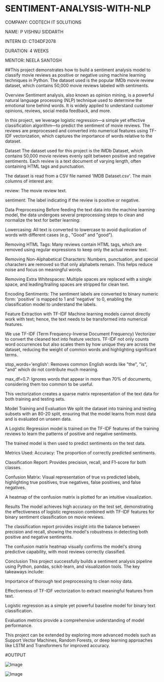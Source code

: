 # SENTIMENT-ANALYSIS-WITH-NLP

COMPANY: CODTECH IT SOLUTIONS

NAME: P VISHNU SIDDARTH

INTERN ID: CT04DF2078

DURATION: 4 WEEKS

MENTOR: NEELA SANTOSH

##This project demonstrates how to build a sentiment analysis model to classify movie reviews as positive or negative using machine learning techniques in Python. The dataset used is the popular IMDb movie review dataset, which contains 50,000 movie reviews labeled with sentiments.

Overview
Sentiment analysis, also known as opinion mining, is a powerful natural language processing (NLP) technique used to determine the emotional tone behind words. It is widely applied to understand customer opinions, reviews, social media feedback, and more.

In this project, we leverage logistic regression—a simple yet effective classification algorithm—to predict the sentiment of movie reviews. The reviews are preprocessed and converted into numerical features using TF-IDF vectorization, which captures the importance of words relative to the dataset.

Dataset
The dataset used for this project is the IMDb Dataset, which contains 50,000 movie reviews evenly split between positive and negative sentiments. Each review is a text document of varying length, often containing HTML tags and punctuation.

The dataset is read from a CSV file named 'IMDB Dataset.csv'. The main columns of interest are:

review: The movie review text.

sentiment: The label indicating if the review is positive or negative.

Data Preprocessing
Before feeding the text data into the machine learning model, the data undergoes several preprocessing steps to clean and normalize the text for better learning:

Lowercasing: All text is converted to lowercase to avoid duplication of words with different cases (e.g., "Good" and "good").

Removing HTML Tags: Many reviews contain HTML tags, which are removed using regular expressions to keep only the actual review text.

Removing Non-Alphabetical Characters: Numbers, punctuation, and special characters are removed so that only alphabets remain. This helps reduce noise and focus on meaningful words.

Removing Extra Whitespaces: Multiple spaces are replaced with a single space, and leading/trailing spaces are stripped for clean text.

Encoding Sentiments: The sentiment labels are converted to binary numeric form: 'positive' is mapped to 1 and 'negative' to 0, enabling the classification model to understand the labels.

Feature Extraction with TF-IDF
Machine learning models cannot directly work with text; hence, the text needs to be transformed into numerical features.

We use TF-IDF (Term Frequency-Inverse Document Frequency) Vectorizer to convert the cleaned text into feature vectors. TF-IDF not only counts word occurrences but also scales them by how unique they are across the dataset, reducing the weight of common words and highlighting significant terms.

stop_words='english': Removes common English words like "the", "is", "and" which do not contribute much meaning.

max_df=0.7: Ignores words that appear in more than 70% of documents, considering them too common to be useful.

This vectorization creates a sparse matrix representation of the text data for both training and testing sets.

Model Training and Evaluation
We split the dataset into training and testing subsets with an 80-20 split, ensuring that the model learns from most data and is evaluated on unseen data.

A Logistic Regression model is trained on the TF-IDF features of the training reviews to learn the patterns of positive and negative sentiments.

The trained model is then used to predict sentiments on the test data.

Metrics Used:
Accuracy: The proportion of correctly predicted sentiments.

Classification Report: Provides precision, recall, and F1-score for both classes.

Confusion Matrix: Visual representation of true vs predicted labels, highlighting true positives, true negatives, false positives, and false negatives.

A heatmap of the confusion matrix is plotted for an intuitive visualization.

Results
The model achieves high accuracy on the test set, demonstrating the effectiveness of logistic regression combined with TF-IDF features for binary sentiment classification on movie reviews.

The classification report provides insight into the balance between precision and recall, showing the model's robustness in detecting both positive and negative sentiments.

The confusion matrix heatmap visually confirms the model's strong predictive capability, with most reviews correctly classified.

Conclusion
This project successfully builds a sentiment analysis pipeline using Python, pandas, scikit-learn, and visualization tools. The key takeaways include:

Importance of thorough text preprocessing to clean noisy data.

Effectiveness of TF-IDF vectorization to extract meaningful features from text.

Logistic regression as a simple yet powerful baseline model for binary text classification.

Evaluation metrics provide a comprehensive understanding of model performance.

This project can be extended by exploring more advanced models such as Support Vector Machines, Random Forests, or deep learning approaches like LSTM and Transformers for improved accuracy.

#OUTPUT

![Image](https://github.com/user-attachments/assets/fc7226d8-f914-4621-98c8-96646b767e2d)

![Image](https://github.com/user-attachments/assets/dcbc0933-36a9-48dc-b1e1-2f69745953b9)



